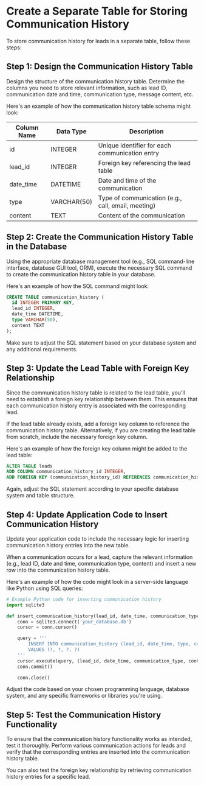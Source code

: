 

# Create a Separate Table for Storing Communication History

To store communication history for leads in a separate table, follow these steps:

## Step 1: Design the Communication History Table

Design the structure of the communication history table. Determine the columns you need to store relevant information, such as lead ID, communication date and time, communication type, message content, etc.

Here's an example of how the communication history table schema might look:

| Column Name   | Data Type    | Description                                      |
|---------------|--------------|--------------------------------------------------|
| id            | INTEGER      | Unique identifier for each communication entry    |
| lead_id       | INTEGER      | Foreign key referencing the lead table            |
| date_time     | DATETIME     | Date and time of the communication                |
| type          | VARCHAR(50)  | Type of communication (e.g., call, email, meeting) |
| content       | TEXT         | Content of the communication                       |

## Step 2: Create the Communication History Table in the Database

Using the appropriate database management tool (e.g., SQL command-line interface, database GUI tool, ORM), execute the necessary SQL command to create the communication history table in your database.

Here's an example of how the SQL command might look:

```sql
CREATE TABLE communication_history (
  id INTEGER PRIMARY KEY,
  lead_id INTEGER,
  date_time DATETIME,
  type VARCHAR(50),
  content TEXT
);
```

Make sure to adjust the SQL statement based on your database system and any additional requirements.

## Step 3: Update the Lead Table with Foreign Key Relationship

Since the communication history table is related to the lead table, you'll need to establish a foreign key relationship between them. This ensures that each communication history entry is associated with the corresponding lead.

If the lead table already exists, add a foreign key column to reference the communication history table. Alternatively, if you are creating the lead table from scratch, include the necessary foreign key column.

Here's an example of how the foreign key column might be added to the lead table:

```sql
ALTER TABLE leads
ADD COLUMN communication_history_id INTEGER,
ADD FOREIGN KEY (communication_history_id) REFERENCES communication_history(id);
```

Again, adjust the SQL statement according to your specific database system and table structure.

## Step 4: Update Application Code to Insert Communication History

Update your application code to include the necessary logic for inserting communication history entries into the new table.

When a communication occurs for a lead, capture the relevant information (e.g., lead ID, date and time, communication type, content) and insert a new row into the communication history table.

Here's an example of how the code might look in a server-side language like Python using SQL queries:

```python
# Example Python code for inserting communication history
import sqlite3

def insert_communication_history(lead_id, date_time, communication_type, content):
    conn = sqlite3.connect('your_database.db')
    cursor = conn.cursor()

    query = '''
        INSERT INTO communication_history (lead_id, date_time, type, content)
        VALUES (?, ?, ?, ?)
    '''
    cursor.execute(query, (lead_id, date_time, communication_type, content))
    conn.commit()

    conn.close()
```

Adjust the code based on your chosen programming language, database system, and any specific frameworks or libraries you're using.

## Step 5: Test the Communication History Functionality

To ensure that the communication history functionality works as intended, test it thoroughly. Perform various communication actions for leads and verify that the corresponding entries are inserted into the communication history table.

You can also test the foreign key relationship by retrieving communication history entries for a specific lead.
